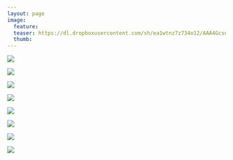 ```yaml
---
layout: page
image:
  feature:
  teaser: https://dl.dropboxusercontent.com/sh/ea1wtnz7z734o12/AAA4Gcsn6DF4l05_MNX5F5Ida/luontokuvat/kes%C3%A4/8/DS34123-245px.jpg
  thumb:
---
```


[![](https://dl.dropboxusercontent.com/sh/ea1wtnz7z734o12/AABQkiAlob3GB-kGwlN6fWGza/luontokuvat/kes%C3%A4/8/DS34115-800px.jpg)](https://dl.dropboxusercontent.com/sh/ea1wtnz7z734o12/AAAgx_n1LhOXPdwYtWvrJYNca/luontokuvat/kes%C3%A4/8/DS34115.jpg)

[![](https://dl.dropboxusercontent.com/sh/ea1wtnz7z734o12/AACappNe7E1xDN0a-IRDN7s9a/luontokuvat/kes%C3%A4/8/DS34117-800px.jpg)](https://dl.dropboxusercontent.com/sh/ea1wtnz7z734o12/AABAfZuW7RD1AbojcyKZ8wmva/luontokuvat/kes%C3%A4/8/DS34117.jpg)

[![](https://dl.dropboxusercontent.com/sh/ea1wtnz7z734o12/AABrZGP1_Cqvqt7Q1GljZOnQa/luontokuvat/kes%C3%A4/8/DS34121-800px.jpg)](https://dl.dropboxusercontent.com/sh/ea1wtnz7z734o12/AAAgpbXYDd2kWDxkVWZL_lwAa/luontokuvat/kes%C3%A4/8/DS34121.jpg)

[![](https://dl.dropboxusercontent.com/sh/ea1wtnz7z734o12/AABJgxAJR9JTrY4vCKs4E1FDa/luontokuvat/kes%C3%A4/8/DS34128-800px.jpg)](https://dl.dropboxusercontent.com/sh/ea1wtnz7z734o12/AABig63W-Tau-B9Y7VjaqRR6a/luontokuvat/kes%C3%A4/8/DS34128.jpg)

[![](https://dl.dropboxusercontent.com/sh/ea1wtnz7z734o12/AABLVLDJrCD1vwVgMqmgsssQa/luontokuvat/kes%C3%A4/8/DS34130-800px.jpg)](https://dl.dropboxusercontent.com/sh/ea1wtnz7z734o12/AAD8ym9EVlo77xDlJLGPXkWPa/luontokuvat/kes%C3%A4/8/DS34130.jpg)

[![](https://dl.dropboxusercontent.com/sh/ea1wtnz7z734o12/AABJ14hNcAtE8D3WsF450hyla/luontokuvat/kes%C3%A4/8/DS34124-800px.jpg)](https://dl.dropboxusercontent.com/sh/ea1wtnz7z734o12/AAAHOLvCRY0bI7SM6-H-EOGfa/luontokuvat/kes%C3%A4/8/DS34124.jpg)

[![](https://dl.dropboxusercontent.com/sh/ea1wtnz7z734o12/AAAfr-0BH71ImBpkDB-z1Bmea/luontokuvat/kes%C3%A4/8/DS34125-800px.jpg)](https://dl.dropboxusercontent.com/sh/ea1wtnz7z734o12/AAC5t3sZ7KYKbavLXz4PIfbwa/luontokuvat/kes%C3%A4/8/DS34125.jpg)

[![](https://dl.dropboxusercontent.com/sh/ea1wtnz7z734o12/AACrT1O5b51LU2T7gf3hl-tka/luontokuvat/kes%C3%A4/8/DS34123-800px.jpg)](https://dl.dropboxusercontent.com/sh/ea1wtnz7z734o12/AACtnE2XvyIfoaWXopaLBgaTa/luontokuvat/kes%C3%A4/8/DS34123.jpg)
